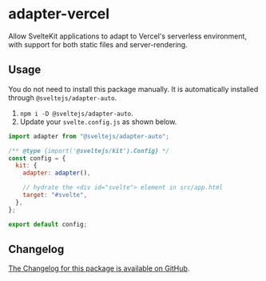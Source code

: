 # adapter-vercel

Allow SvelteKit applications to adapt to Vercel's serverless environment, with support for both static files and server-rendering.

## Usage

You do not need to install this package manually. It is automatically installed through `@sveltejs/adapter-auto`.

1. `npm i -D @sveltejs/adapter-auto`.
2. Update your `svelte.config.js` as shown below.

```js
import adapter from "@sveltejs/adapter-auto";

/** @type {import('@sveltejs/kit').Config} */
const config = {
  kit: {
    adapter: adapter(),

    // hydrate the <div id="svelte"> element in src/app.html
    target: "#svelte",
  },
};

export default config;
```

## Changelog

[The Changelog for this package is available on GitHub](https://github.com/sveltejs/kit/blob/master/packages/adapter-vercel/CHANGELOG.md).
